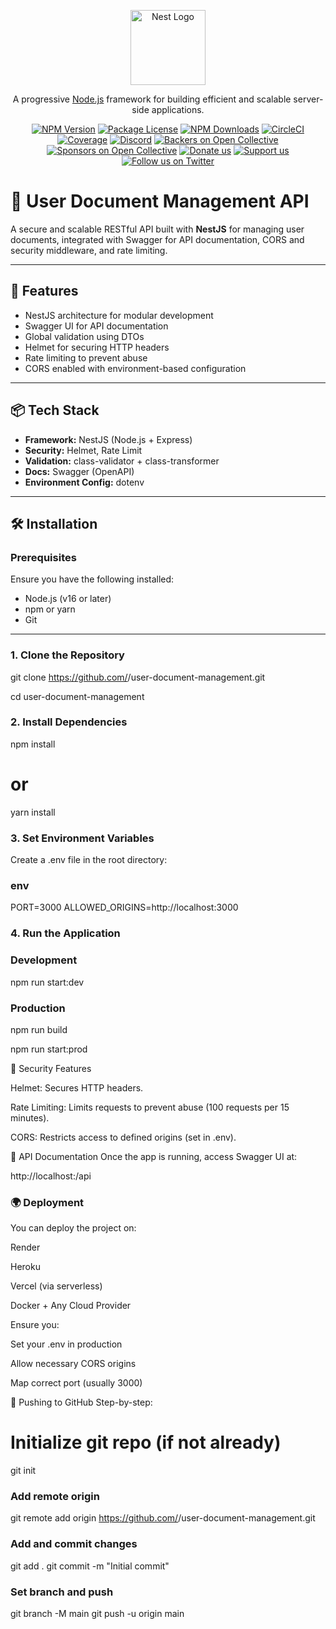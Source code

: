 <p align="center">
  <a href="http://nestjs.com/" target="blank"><img src="https://nestjs.com/img/logo-small.svg" width="120" alt="Nest Logo" /></a>
</p>

[circleci-image]: https://img.shields.io/circleci/build/github/nestjs/nest/master?token=abc123def456
[circleci-url]: https://circleci.com/gh/nestjs/nest

  <p align="center">A progressive <a href="http://nodejs.org" target="_blank">Node.js</a> framework for building efficient and scalable server-side applications.</p>
    <p align="center">
<a href="https://www.npmjs.com/~nestjscore" target="_blank"><img src="https://img.shields.io/npm/v/@nestjs/core.svg" alt="NPM Version" /></a>
<a href="https://www.npmjs.com/~nestjscore" target="_blank"><img src="https://img.shields.io/npm/l/@nestjs/core.svg" alt="Package License" /></a>
<a href="https://www.npmjs.com/~nestjscore" target="_blank"><img src="https://img.shields.io/npm/dm/@nestjs/common.svg" alt="NPM Downloads" /></a>
<a href="https://circleci.com/gh/nestjs/nest" target="_blank"><img src="https://img.shields.io/circleci/build/github/nestjs/nest/master" alt="CircleCI" /></a>
<a href="https://coveralls.io/github/nestjs/nest?branch=master" target="_blank"><img src="https://coveralls.io/repos/github/nestjs/nest/badge.svg?branch=master#9" alt="Coverage" /></a>
<a href="https://discord.gg/G7Qnnhy" target="_blank"><img src="https://img.shields.io/badge/discord-online-brightgreen.svg" alt="Discord"/></a>
<a href="https://opencollective.com/nest#backer" target="_blank"><img src="https://opencollective.com/nest/backers/badge.svg" alt="Backers on Open Collective" /></a>
<a href="https://opencollective.com/nest#sponsor" target="_blank"><img src="https://opencollective.com/nest/sponsors/badge.svg" alt="Sponsors on Open Collective" /></a>
  <a href="https://paypal.me/kamilmysliwiec" target="_blank"><img src="https://img.shields.io/badge/Donate-PayPal-ff3f59.svg" alt="Donate us"/></a>
    <a href="https://opencollective.com/nest#sponsor"  target="_blank"><img src="https://img.shields.io/badge/Support%20us-Open%20Collective-41B883.svg" alt="Support us"></a>
  <a href="https://twitter.com/nestframework" target="_blank"><img src="https://img.shields.io/twitter/follow/nestframework.svg?style=social&label=Follow" alt="Follow us on Twitter"></a>
</p>
  <!--[![Backers on Open Collective](https://opencollective.com/nest/backers/badge.svg)](https://opencollective.com/nest#backer)
  [![Sponsors on Open Collective](https://opencollective.com/nest/sponsors/badge.svg)](https://opencollective.com/nest#sponsor)-->

# 📄 User Document Management API

A secure and scalable RESTful API built with **NestJS** for managing user documents, integrated with Swagger for API documentation, CORS and security middleware, and rate limiting.

---

## 🚀 Features

- NestJS architecture for modular development
- Swagger UI for API documentation
- Global validation using DTOs
- Helmet for securing HTTP headers
- Rate limiting to prevent abuse
- CORS enabled with environment-based configuration

---

## 📦 Tech Stack

- **Framework:** NestJS (Node.js + Express)
- **Security:** Helmet, Rate Limit
- **Validation:** class-validator + class-transformer
- **Docs:** Swagger (OpenAPI)
- **Environment Config:** dotenv

---

## 🛠️ Installation

### Prerequisites

Ensure you have the following installed:

- Node.js (v16 or later)
- npm or yarn
- Git

---

### 1. Clone the Repository


git clone https://github.com/<your-username>/user-document-management.git

cd user-document-management


### 2. Install Dependencies

npm install
# or
yarn install
### 3. Set Environment Variables
Create a .env file in the root directory:

### env

PORT=3000
ALLOWED_ORIGINS=http://localhost:3000

### 4. Run the Application

### Development
npm run start:dev

### Production
npm run build

npm run start:prod

🔐 Security Features

Helmet: Secures HTTP headers.

Rate Limiting: Limits requests to prevent abuse (100 requests per 15 minutes).

CORS: Restricts access to defined origins (set in .env).

🔎 API Documentation
Once the app is running, access Swagger UI at:


http://localhost:<PORT>/api

### 🌍 Deployment

You can deploy the project on:

Render

Heroku

Vercel (via serverless)

Docker + Any Cloud Provider

Ensure you:

Set your .env in production

Allow necessary CORS origins

Map correct port (usually 3000)

🐙 Pushing to GitHub
Step-by-step:

# Initialize git repo (if not already)
git init

### Add remote origin
git remote add origin https://github.com/<your-username>/user-document-management.git

### Add and commit changes
git add .
git commit -m "Initial commit"

### Set branch and push
git branch -M main
git push -u origin main



